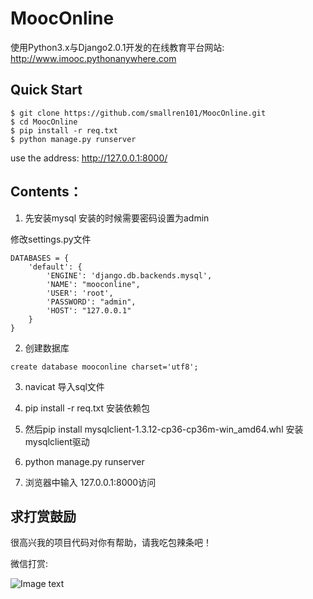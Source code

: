 # MoocOnline
使用Python3.x与Django2.0.1开发的在线教育平台网站: http://www.imooc.pythonanywhere.com

## Quick Start

```
$ git clone https://github.com/smallren101/MoocOnline.git
$ cd MoocOnline
$ pip install -r req.txt
$ python manage.py runserver
```

use the address: http://127.0.0.1:8000/

## Contents：

1. 先安装mysql
   安装的时候需要密码设置为admin


修改settings.py文件
```
DATABASES = {
    'default': {
        'ENGINE': 'django.db.backends.mysql',
        'NAME': "mooconline",
        'USER': 'root',
        'PASSWORD': "admin",
        'HOST': "127.0.0.1"
    }
}
```


2. 创建数据库
```
create database mooconline charset='utf8';
```

3. navicat 导入sql文件

4. pip install -r req.txt 安装依赖包

5. 然后pip install mysqlclient-1.3.12-cp36-cp36m-win_amd64.whl 安装mysqlclient驱动

6. python manage.py runserver

7. 浏览器中输入 127.0.0.1:8000访问
## 求打赏鼓励

很高兴我的项目代码对你有帮助，请我吃包辣条吧！

微信打赏:

![Image text](https://raw.githubusercontent.com/smallren101/MoocOnline/master/static/images/code.jpg)
